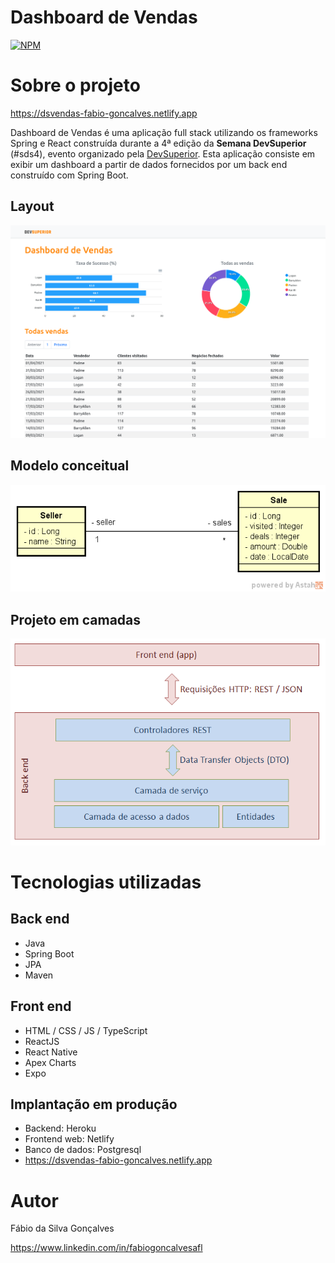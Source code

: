# Dashboard de Vendas
[![NPM](https://img.shields.io/npm/l/react)](https://github.com/fabiogoncalvesafl/projeto-sds4/blob/master/LICENSE)

# Sobre o projeto

https://dsvendas-fabio-goncalves.netlify.app

Dashboard de Vendas é uma aplicação full stack utilizando os frameworks Spring e React construída durante a 4ª edição da **Semana DevSuperior** (#sds4), evento organizado pela [DevSuperior](https://devsuperior.com "Site da DevSuperior"). Esta aplicação consiste em exibir um dashboard a partir de dados fornecidos por um back end construído com Spring Boot.

## Layout

![](https://github.com/fabiogoncalvesafl/projeto-sds4/blob/master/img/layout.png)

## Modelo conceitual

![](https://github.com/fabiogoncalvesafl/projeto-sds4/blob/master/img/m-conceitual.png)

## Projeto em camadas

![](https://github.com/fabiogoncalvesafl/projeto-sds4/blob/master/img/camadas.png)

# Tecnologias utilizadas
## Back end
- Java
- Spring Boot
- JPA
- Maven
## Front end
- HTML / CSS / JS / TypeScript
- ReactJS
- React Native
- Apex Charts
- Expo
## Implantação em produção
- Backend: Heroku
- Frontend web: Netlify
- Banco de dados: Postgresql
- https://dsvendas-fabio-goncalves.netlify.app

# Autor

Fábio da Silva Gonçalves

https://www.linkedin.com/in/fabiogoncalvesafl
